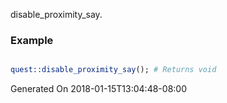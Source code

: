 disable_proximity_say.
### Example

```perl

quest::disable_proximity_say(); # Returns void
```


Generated On 2018-01-15T13:04:48-08:00